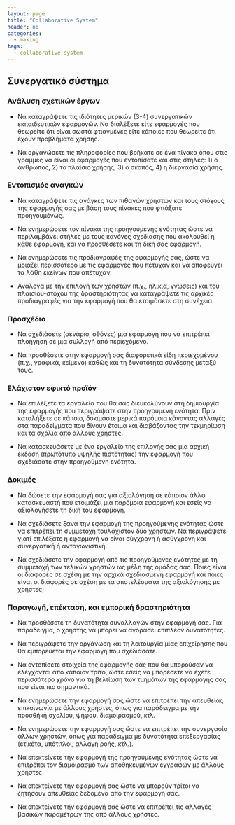 ```yaml
---
layout: page
title: "Collaborative System"
header: no
categories:
  - making
tags:
  - collaborative system
---
```


## Συνεργατικό σύστημα

### Ανάλυση σχετικών έργων

* Να καταγράψετε τις ιδιότητες μερικών (3-4) συνεργατικών εκπαιδευτικών εφαρμογών. Να διαλέξετε είτε εφαρμογές που θεωρείτε ότι είναι σωστά φτιαγμένες είτε κάποιες που θεωρείτε ότι έχουν προβλήματα χρήσης.

* Να οργανώσετε τις πληροφορίες που βρήκατε σε ένα πίνακα όπου στις γραμμές να είναι οι εφαρμογές που εντοπίσατε και στις στήλες: 1) ο άνθρωπος, 2) το πλαίσιο χρήσης, 3) ο σκοπός, 4) η διεργασία χρήσης.

### Εντοπισμός αναγκών

* Να καταγράψετε τις ανάγκες των πιθανών χρηστών και τους στόχους της εφαρμογής σας με βάση τους πίνακες που φτιάξατε προηγουμένως.

* Να ενημερώσετε τον πίνακα της προηγούμενης ενότητας ώστε να περιλαμβάνει στήλες με τους κανόνες σχεδίασης που ακολουθεί η κάθε εφαρμογή, και να προσθέσετε και τη δική σας εφαρμογή.

* Να ενημερώσετε τις προδιαγραφές της εφαρμογής σας, ώστε να μοιάζει περισσότερο με τις εφαρμογές που πέτυχαν και να αποφεύγει τα λάθη εκείνων που απέτυχαν.

* Ανάλογα με την επιλογή των χρηστών (π.χ., ηλικία, γνώσεις) και του πλαισίου-στόχου της δραστηριότητας να καταγράψετε τις αρχικές προδιαγραφές για την εφαρμογή που θα ετοιμάσετε στη συνέχεια.

### Προσχέδιο

* Να σχεδιάσετε (σενάριο, οθόνες) μια εφαρμογή που να επιτρέπει πλοήγηση σε μια συλλογή από περιεχόμενο.

* Να προσθέσετε στην εφαρμογή σας διαφορετικά είδη περιεχομένου (π.χ., γραφικά, κείμενο) καθώς και τη δυνατότητα σύνδεσης μεταξύ τους.

### Ελάχιστον εφικτό προϊόν

* Να επιλέξετε τα εργαλεία που θα σας διευκολύνουν στη δημιουργία της εφαρμογής που περιγράψατε στην προηγούμενη ενότητα. Πριν καταλήξετε σε κάποιο, δοκιμάστε μερικά παρόμοια κάνοντας αλλαγές στα παραδείγματα που δίνουν έτοιμα και διαβάζοντας την τεκμηρίωση και τα σχόλια από άλλους χρήστες.

* Να κατασκευάσετε με ένα εργαλείο της επιλογής σας μια αρχική έκδοση (πρωτότυπο υψηλής πιστότητας) την εφαρμογή που σχεδιάσατε στην προηγούμενη ενότητα.

### Δοκιμές

* Να δώσετε την εφαρμογή σας για αξιολόγηση σε κάποιον άλλο κατασκευαστή που ετοιμάζει μια παρόμοια εφαρμογή και εσείς να αξιολογήσετε τη δική του εφαρμογή.

* Να σχεδιάσετε ξανά την εφαρμογή της προηγούμενης ενότητας ώστε να επιτρέπει τη συμμετοχή τουλάχιστον δύο χρηστών. Να περιγράψετε γιατί επιλέξατε η εφαρμογή να είναι σύγχρονη ή ασύγχρονη και συνεργατική ή ανταγωνιστική.

* Να σχεδιάσετε την εφαρμογή από τις προηγούμενες ενότητες με τη συμμετοχή των τελικών χρηστών ως μέλη της ομάδας σας. Ποιες είναι οι διαφορές σε σχέση με την αρχικά σχεδιασμένη εφαρμογή και ποιες είναι οι διαφορές σε σχέση με τα αποτελέσματα της αξιολόγησης με χρήστες;

### Παραγωγή, επέκταση, και εμπορική δραστηριότητα

* Να προσθέσετε τη δυνατότητα συναλλαγών στην εφαρμογή σας. Για παράδειγμα, ο χρήστης να μπορεί να αγοράσει επιπλέον δυνατότητες.

* Να περιγράψετε την οργάνωση και τη λειτουργία μιας επιχείρησης που θα εμπορεύεται την εφαρμογή που σχεδιάσατε.

* Να εντοπίσετε στοιχεία της εφαρμογής σας που θα μπορούσαν να ελέγχονται από κάποιον τρίτο, ώστε εσείς να μπορέσετε να έχετε περισσότερο χρόνο για τη βελτίωση των τμημάτων της εφαρμογής σας που είναι πιο σημαντικά.

* Να ενημερώσετε την εφαρμογή σας ώστε να επιτρέπει την απευθείας επικοινωνία με άλλους χρήστες, όπως για παράδειγμα με την προσθήκη σχολίου, ψήφου, διαμοιρασμού, κτλ.

* Να ενημερώσετε την εφαρμογή σας ώστε να επιτρέπει την συνεργασία άλλων χρηστών, όπως για παράδειγμα με δυνατότητα επεξεργασίας (ετικέτα, υπότιτλοι, αλλαγή ροής, κτλ.).

* Να επεκτείνετε την εφαρμογή της προηγούμενης ενότητας ώστε να επιτρέπει τον διαμοιρασμό των αποθηκευμένων εγγραφών με άλλους χρήστες.

* Να επεκτείνετε την εφαρμογή σας ώστε να μπορούν τρίτοι να ζητήσουν απευθείας δεδομένα από την εφαρμογή σας.

* Να επεκτείνετε την εφαρμογή σας ώστε να επιτρέπει τις αλλαγές βασικών παραμέτρων της από άλλους χρήστες.
